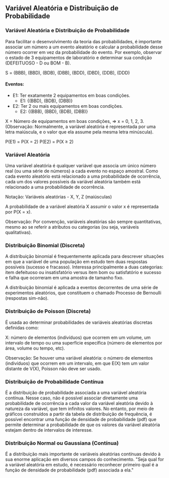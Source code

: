 ## Variável Aleatória e Distribuição de Probabilidade

### Variável Aleatória e Distribuição de Probabilidade

Para facilitar o desenvolvimento da teoria das probabilidades, é importante associar um número a um evento aleatório e calcular a probabilidade desse número ocorrer em vez da probabilidade do evento. Por exemplo, observar o estado de 3 equipamentos de laboratório e determinar sua condição (DEFEITUOSO - D ou BOM - B).

S = (BBB), (BBD), (BDB), (DBB), (BDD), (DBD), (DDB), (DDD)

#### Eventos:

- E1: Ter exatamente 2 equipamentos em boas condições.
  - E1: {(BBD), (BDB), (DBB)}
- E2: Ter 2 ou mais equipamentos em boas condições.
  - E2: {(BBB), (BBD), (BDB), (DBB)}

X = Número de equipamentos em boas condições, ⇒ x = 0, 1, 2, 3. (Observação: Normalmente, a variável aleatória é representada por uma letra maiúscula, e o valor que ela assume pela mesma letra minúscula).

P(E1) = P(X = 2)
P(E2) = P(X ≥ 2)

### Variável Aleatória

Uma variável aleatória é qualquer variável que associa um único número real (ou uma série de números) a cada evento no espaço amostral. Como cada evento aleatório está relacionado a uma probabilidade de ocorrência, cada um dos valores possíveis da variável aleatória também está relacionado a uma probabilidade de ocorrência.

Notação: Variáveis aleatórias - X, Y, Z (maiúsculas)

A probabilidade de a variável aleatória X assumir o valor x é representada por P(X = x).

Observação: Por convenção, variáveis aleatórias são sempre quantitativas, mesmo ao se referir a atributos ou categorias (ou seja, variáveis qualitativas).

### Distribuição Binomial (Discreta)

A distribuição binomial é frequentemente aplicada para descrever situações em que a variável de uma população em estudo tem duas respostas possíveis (sucesso e fracasso). Interessa principalmente a duas categorias: item defeituoso ou insatisfatório versus item bom ou satisfatório e sucesso e falha que ocorreram em uma amostra de tamanho fixo.

A distribuição binomial é aplicada a eventos decorrentes de uma série de experimentos aleatórios, que constituem o chamado Processo de Bernoulli (respostas sim-não).

### Distribuição de Poisson (Discreta)

É usada ao determinar probabilidades de variáveis aleatórias discretas definidas como:

X: número de elementos (indivíduos) que ocorrem em um volume, um intervalo de tempo ou uma superfície específica (número de elementos por área, volume ou tempo, etc).

Observação: Se houver uma variável aleatória: o número de elementos (indivíduos) que ocorrem em um intervalo, em que E(X) tem um valor distante de V(X), Poisson não deve ser usado.

### Distribuição de Probabilidade Contínua

É a distribuição de probabilidade associada a uma variável aleatória contínua. Nesse caso, não é possível associar diretamente uma probabilidade de ocorrência a cada valor da variável aleatória devido à natureza da variável, que tem infinitos valores. No entanto, por meio de gráficos construídos a partir da tabela de distribuição de frequência, é possível encontrar uma função de densidade de probabilidade (pdf) que permite determinar a probabilidade de que os valores da variável aleatória estejam dentro de intervalos de interesse.

### Distribuição Normal ou Gaussiana (Contínua)

É a distribuição mais importante de variáveis aleatórias contínuas devido à sua enorme aplicação em diversos campos do conhecimento. "Seja qual for a variável aleatória em estudo, é necessário reconhecer primeiro qual é a função de densidade de probabilidade (pdf) associada a ela."
